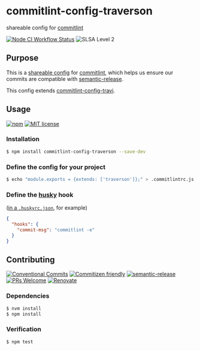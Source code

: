 # commitlint-config-traverson

shareable config for [commitlint](https://github.com/marionebl/commitlint)

<!--status-badges start -->

[![Node CI Workflow Status][github-actions-ci-badge]][github-actions-ci-link]
![SLSA Level 2][slsa-badge]

<!--status-badges end -->

## Purpose

This is a [shareable config](https://marionebl.github.io/commitlint/#/concepts-shareable-config) for [commitlint](https://github.com/marionebl/commitlint), which helps us ensure our commits are compatible with [semantic-release](https://github.com/semantic-release/semantic-release).

This config extends [commitlint-config-travi](https://github.com/travi/commitlint-config-travi).

## Usage

<!--consumer-badges start -->

[![npm][npm-badge]][npm-link]
[![MIT license][license-badge]][license-link]

<!--consumer-badges end -->

### Installation

```sh
$ npm install commitlint-config-traverson --save-dev
```

### Define the config for your project

```sh
$ echo "module.exports = {extends: ['traverson']};" > .commitlintrc.js
```

### Define the [husky](https://github.com/typicode/husky) hook

([in a `.huskyrc.json`](https://github.com/typicode/husky#upgrading-from-014),
for example)

```json
{
  "hooks": {
    "commit-msg": "commitlint -e"
  }
}
```

## Contributing

<!--contribution-badges start -->

[![Conventional Commits][commit-convention-badge]][commit-convention-link]
[![Commitizen friendly][commitizen-badge]][commitizen-link]
[![semantic-release][semantic-release-badge]][semantic-release-link]
[![PRs Welcome][PRs-badge]][PRs-link]
[![Renovate][renovate-badge]][renovate-link]

<!--contribution-badges end -->

### Dependencies

```sh
$ nvm install
$ npm install
```

### Verification

```sh
$ npm test
```

[npm-link]: https://www.npmjs.com/package/commitlint-config-traverson

[npm-badge]: https://img.shields.io/npm/v/commitlint-config-traverson?logo=npm

[license-link]: LICENSE

[license-badge]: https://img.shields.io/github/license/traverson/commitlint-config-traverson.svg

[commit-convention-link]: https://conventionalcommits.org

[commit-convention-badge]: https://img.shields.io/badge/Conventional%20Commits-1.0.0-yellow.svg

[commitizen-link]: http://commitizen.github.io/cz-cli/

[commitizen-badge]: https://img.shields.io/badge/commitizen-friendly-brightgreen.svg

[semantic-release-link]: https://github.com/semantic-release/semantic-release

[semantic-release-badge]: https://img.shields.io/badge/semantic--release-angular-e10079?logo=semantic-release

[PRs-link]: http://makeapullrequest.com

[PRs-badge]: https://img.shields.io/badge/PRs-welcome-brightgreen.svg

[github-actions-ci-link]: https://github.com/traverson/commitlint-config-traverson/actions?query=workflow%3A%22Node.js+CI%22+branch%3Amaster

[github-actions-ci-badge]: https://img.shields.io/github/actions/workflow/status/traverson/commitlint-config-traverson/node-ci.yml.svg?branch=master&logo=github

[renovate-link]: https://renovatebot.com

[renovate-badge]: https://img.shields.io/badge/renovate-enabled-brightgreen.svg?logo=renovatebot

[slsa-badge]: https://slsa.dev/images/gh-badge-level2.svg
